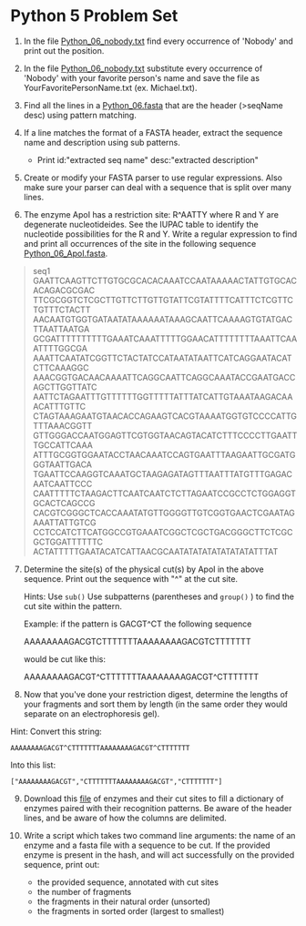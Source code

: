 Python 5 Problem Set
===================

1. In the file [Python_06_nobody.txt](https://github.com/srobb1/pfb2017/blob/master/files/Python_06_nobody.txt) find every occurrence of 'Nobody' and print out the position.

2. In the file [Python_06_nobody.txt](https://github.com/srobb1/pfb2017/blob/master/files/Python_06_nobody.txt) substitute every occurrence of 'Nobody' with your favorite person's name and save the file as YourFavoritePersonName.txt (ex. Michael.txt).

3. Find all the lines in a [Python_06.fasta](https://github.com/srobb1/pfb2017/blob/master/files/Python_06.fasta) that are the header (>seqName desc) using pattern matching.

4. If a line matches the format of a FASTA header, extract the sequence name and description using sub patterns. 
	- Print id:"extracted seq name" desc:"extracted description"

5. Create or modify your FASTA parser to use regular expressions. Also make sure your parser can deal with a sequence that is split over many lines.

6. The enzyme ApoI has a restriction site: R^AATTY where R and Y are degenerate nucleotideides. See the IUPAC table to identify the nucleotide possibilities for the R and Y. Write a regular expression to find and print all occurrences of the site in the following sequence [Python_06_ApoI.fasta](https://github.com/srobb1/pfb2017/blob/master/files/Python_06_ApoI.fasta). 

>seq1
GAATTCAAGTTCTTGTGCGCACACAAATCCAATAAAAACTATTGTGCACACAGACGCGAC
TTCGCGGTCTCGCTTGTTCTTGTTGTATTCGTATTTTCATTTCTCGTTCTGTTTCTACTT
AACAATGTGGTGATAATATAAAAAATAAAGCAATTCAAAAGTGTATGACTTAATTAATGA
GCGATTTTTTTTTTGAAATCAAATTTTTGGAACATTTTTTTTAAATTCAAATTTTGGCGA
AAATTCAATATCGGTTCTACTATCCATAATATAATTCATCAGGAATACATCTTCAAAGGC
AAACGGTGACAACAAAATTCAGGCAATTCAGGCAAATACCGAATGACCAGCTTGGTTATC
AATTCTAGAATTTGTTTTTTGGTTTTTATTTATCATTGTAAATAAGACAAACATTTGTTC
CTAGTAAAGAATGTAACACCAGAAGTCACGTAAAATGGTGTCCCCATTGTTTAAACGGTT
GTTGGGACCAATGGAGTTCGTGGTAACAGTACATCTTTCCCCTTGAATTTGCCATTCAAA
ATTTGCGGTGGAATACCTAACAAATCCAGTGAATTTAAGAATTGCGATGGGTAATTGACA
TGAATTCCAAGGTCAAATGCTAAGAGATAGTTTAATTTATGTTTGAGACAATCAATTCCC
CAATTTTTCTAAGACTTCAATCAATCTCTTAGAATCCGCCTCTGGAGGTGCACTCAGCCG
CACGTCGGGCTCACCAAATATGTTGGGGTTGTCGGTGAACTCGAATAGAAATTATTGTCG
CCTCCATCTTCATGGCCGTGAAATCGGCTCGCTGACGGGCTTCTCGCGCTGGATTTTTTC
ACTATTTTTGAATACATCATTAACGCAATATATATATATATATATTTAT



7. Determine the site(s) of the physical cut(s) by ApoI in the above sequence. Print out the sequence with "^" at the cut site.

    Hints:
        Use `sub()`
        Use subpatterns (parentheses and `group()` ) to find the cut site within the pattern.
        

    Example: if the pattern is GACGT^CT the following sequence

    AAAAAAAAGACGTCTTTTTTTAAAAAAAAGACGTCTTTTTTT

    would be cut like this:

    AAAAAAAAGACGT^CTTTTTTTAAAAAAAAGACGT^CTTTTTTT


8. Now that you've done your restriction digest, determine the lengths of your fragments and sort them by length (in the same order they would separate on an electrophoresis gel).

Hint: Convert this string:

```
AAAAAAAAGACGT^CTTTTTTTAAAAAAAAGACGT^CTTTTTTT
```

Into this list:

```
["AAAAAAAAGACGT","CTTTTTTTAAAAAAAAGACGT","CTTTTTTT"]
```

9. Download this [file](http://rebase.neb.com/rebase/link_proto) of enzymes and their cut sites to fill a dictionary of enzymes paired with their recognition patterns. Be aware of the header lines, and be aware of how the columns are delimited.

10. Write a script which takes two command line arguments: the name of an enzyme and a fasta file with a sequence to be cut. 
   If the provided enzyme is present in the hash, and will act successfully on the provided sequence, print out:
     - the provided sequence, annotated with cut sites
     - the number of fragments
     - the fragments in their natural order (unsorted)
     - the fragments in sorted order (largest to smallest)
